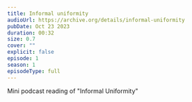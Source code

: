 ```yaml
---
title: Informal uniformity
audioUrl: https://archive.org/details/informal-uniformity
pubDate: Oct 23 2023
duration: 00:32
size: 0.7
cover: ""
explicit: false
episode: 1
season: 1
episodeType: full
---
```


Mini podcast reading of "Informal Uniformity"